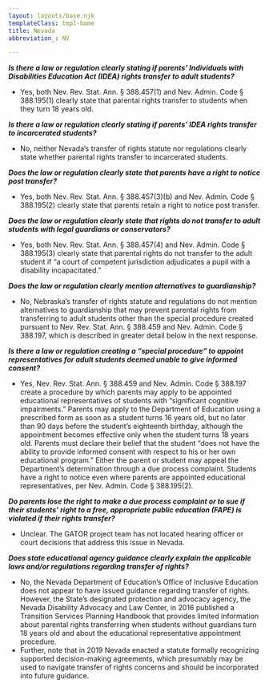 ```yaml
---
layout: layouts/base.njk
templateClass: tmpl-home
title: Nevada
abbreviation_: NV

---
```

**_Is there a law or regulation clearly stating if parents’ Individuals with Disabilities Education Act (IDEA) rights transfer to adult students?_**

* Yes, both Nev. Rev. Stat. Ann. § 388.457(1) and Nev. Admin. Code § 388.195(1) clearly state that parental rights transfer to students when they turn 18 years old.

**_Is there a law or regulation clearly stating if parents’ IDEA rights transfer to incarcerated students?_**

* No, neither Nevada’s transfer of rights statute nor regulations clearly state whether parental rights transfer to incarcerated students.

**_Does the law or regulation clearly state that parents have a right to notice post transfer?_**

* Yes, both Nev. Rev. Stat. Ann. § 388.457(3)(b) and Nev. Admin. Code § 388.195(2) clearly state that parents retain a right to notice post transfer.

**_Does the law or regulation clearly state that rights do not transfer to adult students with legal guardians or conservators?_**

* Yes, both Nev. Rev. Stat. Ann. § 388.457(4) and Nev. Admin. Code § 388.195(3) clearly state that parental rights do not transfer to the adult student if “a court of competent jurisdiction adjudicates a pupil with a disability incapacitated.”

**_Does the law or regulation clearly mention alternatives to guardianship?_**

* No, Nebraska’s transfer of rights statute and regulations do not mention alternatives to guardianship that may prevent parental rights from transferring to adult students other than the special procedure created pursuant to Nev. Rev. Stat. Ann. § 388.459 and Nev. Admin. Code § 388.197, which is described in greater detail below in the next response.

**_Is there a law or regulation creating a “special procedure” to appoint representatives for adult students deemed unable to give informed consent?_**

* Yes, Nev. Rev. Stat. Ann. § 388.459 and Nev. Admin. Code § 388.197 create a procedure by which parents may apply to be appointed educational representatives of students with “significant cognitive impairments.” Parents may apply to the Department of Education using a prescribed form as soon as a student turns 16 years old, but no later than 90 days before the student’s eighteenth birthday, although the appointment becomes effective only when the student turns 18 years old. Parents must declare their belief that the student “does not have the ability to provide informed consent with respect to his or her own educational program.” Either the parent or student may appeal the Department’s determination through a due process complaint. Students have a right to notice even where parents are appointed educational representatives, per Nev. Admin. Code § 388.195(2).

**_Do parents lose the right to make a due process complaint or to sue if their students’ right to a free, appropriate public education (FAPE) is violated if their rights transfer?_**

* Unclear. The GATOR project team has not located hearing officer or court decisions that address this issue in Nevada.

**_Does state educational agency guidance clearly explain the applicable laws and/or regulations regarding transfer of rights?_**

* No, the Nevada Department of Education’s Office of Inclusive Education does not appear to have issued guidance regarding transfer of rights. However, the State’s designated protection and advocacy agency, the Nevada Disability Advocacy and Law Center, in 2016 published a Transition Services Planning Handbook that provides limited information about parental rights transferring when students without guardians turn 18 years old and about the educational representative appointment procedure.
* Further, note that in 2019 Nevada enacted a statute formally recognizing supported decision-making agreements, which presumably may be used to navigate transfer of rights concerns and should be incorporated into future guidance.